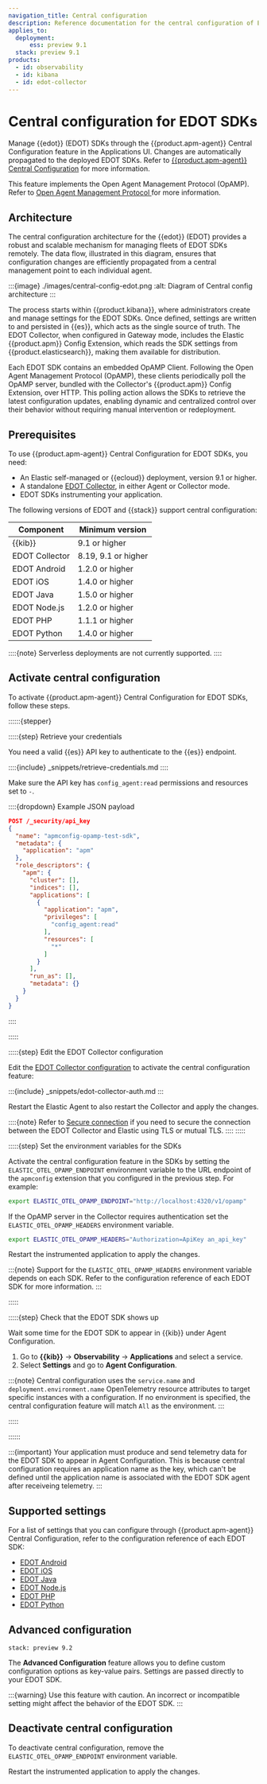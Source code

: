 ```yaml
---
navigation_title: Central configuration
description: Reference documentation for the central configuration of EDOT SDKs.
applies_to:
  deployment:
      ess: preview 9.1
  stack: preview 9.1
products:
  - id: observability
  - id: kibana
  - id: edot-collector
---
```


# Central configuration for EDOT SDKs

Manage {{edot}} (EDOT) SDKs through the {{product.apm-agent}} Central Configuration feature in the Applications UI. Changes are automatically propagated to the deployed EDOT SDKs. Refer to [{{product.apm-agent}} Central Configuration](docs-content://solutions/observability/apm/apm-agent-central-configuration.md) for more information.

This feature implements the Open Agent Management Protocol (OpAMP). Refer to [Open Agent Management Protocol
](https://opentelemetry.io/docs/specs/opamp/) for more information.

## Architecture

The central configuration architecture for the {{edot}} (EDOT) provides a robust and scalable mechanism for managing fleets of EDOT SDKs remotely. The data flow, illustrated in this diagram, ensures that configuration changes are efficiently propagated from a central management point to each individual agent.

:::{image} ./images/central-config-edot.png
:alt: Diagram of Central config architecture
:::

The process starts within {{product.kibana}}, where administrators create and manage settings for the EDOT SDKs. Once defined, settings are written to and persisted in {{es}}, which acts as the single source of truth. The EDOT Collector, when configured in Gateway mode, includes the Elastic {{product.apm}} Config Extension, which reads the SDK settings from {{product.elasticsearch}}, making them available for distribution.

Each EDOT SDK contains an embedded OpAMP Client. Following the Open Agent Management Protocol (OpAMP), these clients periodically poll the OpAMP server, bundled with the Collector's {{product.apm}} Config Extension, over HTTP. This polling action allows the SDKs to retrieve the latest configuration updates, enabling dynamic and centralized control over their behavior without requiring manual intervention or redeployment.

## Prerequisites

To use {{product.apm-agent}} Central Configuration for EDOT SDKs, you need:

* An Elastic self-managed or {{ecloud}} deployment, version 9.1 or higher.
* A standalone [EDOT Collector](elastic-agent://reference/edot-collector/index.md), in either Agent or Collector mode.
* EDOT SDKs instrumenting your application.

The following versions of EDOT and {{stack}} support central configuration:

| Component | Minimum version |
|-----------|----------------|
| {{kib}} | 9.1 or higher |
| EDOT Collector | 8.19, 9.1 or higher |
| EDOT Android | 1.2.0 or higher |
| EDOT iOS | 1.4.0 or higher |
| EDOT Java | 1.5.0 or higher |
| EDOT Node.js | 1.2.0 or higher |
| EDOT PHP | 1.1.1 or higher |
| EDOT Python | 1.4.0 or higher |

::::{note}
Serverless deployments are not currently supported.
::::

## Activate central configuration

To activate {{product.apm-agent}} Central Configuration for EDOT SDKs, follow these steps.

::::::{stepper}

:::::{step} Retrieve your credentials

You need a valid {{es}} API key to authenticate to the {{es}} endpoint. 

::::{include} _snippets/retrieve-credentials.md
::::

Make sure the API key has `config_agent:read` permissions and resources set to `-`.

::::{dropdown} Example JSON payload
```json
POST /_security/api_key
{
  "name": "apmconfig-opamp-test-sdk",
  "metadata": {
    "application": "apm"
  },
  "role_descriptors": {
    "apm": {
      "cluster": [],
      "indices": [],
      "applications": [
        {
          "application": "apm",
          "privileges": [
            "config_agent:read"
          ],
          "resources": [
            "*"
          ]
        }
      ],
      "run_as": [],
      "metadata": {}
    }
  }
}
```
::::

:::::

:::::{step} Edit the EDOT Collector configuration

Edit the [EDOT Collector configuration](elastic-agent://reference/edot-collector/config/default-config-standalone.md#central-configuration) to activate the central configuration feature:

:::{include} _snippets/edot-collector-auth.md
:::

Restart the Elastic Agent to also restart the Collector and apply the changes.

::::{note}
Refer to [Secure connection](elastic-agent://reference/edot-collector/config/default-config-standalone.md#secure-connection) if you need to secure the connection between the EDOT Collector and Elastic using TLS or mutual TLS.
::::
:::::

:::::{step} Set the environment variables for the SDKs

Activate the central configuration feature in the SDKs by setting the `ELASTIC_OTEL_OPAMP_ENDPOINT` environment variable to the URL endpoint of the `apmconfig` extension that you configured in the previous step. For example:

```sh
export ELASTIC_OTEL_OPAMP_ENDPOINT="http://localhost:4320/v1/opamp"
```

If the OpAMP server in the Collector requires authentication set the `ELASTIC_OTEL_OPAMP_HEADERS` environment variable.

```sh
export ELASTIC_OTEL_OPAMP_HEADERS="Authorization=ApiKey an_api_key"
```

Restart the instrumented application to apply the changes.

:::{note}
Support for the `ELASTIC_OTEL_OPAMP_HEADERS` environment variable depends on each SDK. Refer to the configuration reference of each EDOT SDK for more information.
:::

:::::

:::::{step} Check that the EDOT SDK shows up

Wait some time for the EDOT SDK to appear in {{kib}} under Agent Configuration.

1. Go to **{{kib}}** → **Observability** → **Applications** and select a service.
2. Select **Settings** and go to **Agent Configuration**.

:::{note}
Central configuration uses the `service.name` and `deployment.environment.name` OpenTelemetry resource attributes to target specific instances with a configuration. If no environment is specified, the central configuration feature will match `All` as the environment.
:::

:::::

::::::

:::{important}
Your application must produce and send telemetry data for the EDOT SDK to appear in Agent Configuration. This is because central configuration requires an application name as the key, which can't be defined until the application name is associated with the EDOT SDK agent after receiveing telemetry. 
:::

## Supported settings

For a list of settings that you can configure through {{product.apm-agent}} Central Configuration, refer to the configuration reference of each EDOT SDK:

- [EDOT Android](apm-agent-android://reference/edot-android/configuration.md#central-configuration)
- [EDOT iOS](apm-agent-ios://reference/edot-ios/configuration.md#central-configuration-edot)
- [EDOT Java](elastic-otel-java://reference/edot-java/configuration.md#central-configuration)
- [EDOT Node.js](elastic-otel-node://reference/edot-node/configuration.md#central-configuration)
- [EDOT PHP](elastic-otel-php://reference/edot-php/configuration.md#central-configuration)
- [EDOT Python](elastic-otel-python://reference/edot-python/configuration.md#central-configuration)

## Advanced configuration

```{applies_to}
stack: preview 9.2
```

The **Advanced Configuration** feature allows you to define custom configuration options as key-value pairs. Settings are passed directly to your EDOT SDK.

:::{warning}
Use this feature with caution. An incorrect or incompatible setting might affect the behavior of the EDOT SDK.
:::

## Deactivate central configuration

To deactivate central configuration, remove the `ELASTIC_OTEL_OPAMP_ENDPOINT` environment variable.

Restart the instrumented application to apply the changes.
